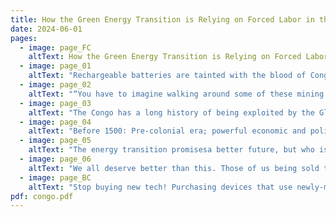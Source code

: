 ```yaml
---
title: How the Green Energy Transition is Relying on Forced Labor in the Congo
date: 2024-06-01
pages:
  - image: page_FC
    altText: How the Green Energy Transition is Relying on Forced Labor in the Congo. Dela wa Monga, an “artisanal miner,” holding up a chunk of cobalt stone mined near Kolwezi, DRC
  - image: page_01
    altText: "Rechargeable batteries are tainted with the blood of Congolese people. Tin, tungsten, tantalum, gold, and cobalt: many of the metals vital to the productionof green technology are extracted primarilyin the Democratic Republic of Congo. To meet the Global North’s fervent demand for these minerals, sprawling mines have been built across the DRC. Within them, human rights abuses and child labor abound. The mines generate toxic dust that poisons the air and water, and millions of people have been killed or displaced by their expansion. An ongoing history of racism and colonialism has created the conditions for the world to ignore the violence the Global North enacts upon the Congo and across the Global South. A “better future” promised by green capitalism will never be just as long as this exploitation is allowed to continue."
  - image: page_02
    altText: "“You have to imagine walking around some of these mining areas and dialing back our clock centuries. People are working in subhuman, grinding, degrading conditions. They use pickaxes, shovels, stretches of rebar to hack and scrounge at the earth in trenches and pits and tunnels to gather cobalt and feed it up the formal supply chain.” —Siddharth Kara, author of Cobalt Red: How the Blood of the Congo Powers Our Lives"
  - image: page_03
    altText: "The Congo has a long history of being exploited by the Global North. Whether for slave labor, rubber, ivory, or rare earth metals, the Congo has seen its land and people violently looted by colonial powers for the last 400+ years. When one era of colonization ends, it leaves instability in its wake, creating the opportunity for another force to seize upon the DRC’s bountiful resources. (And the one time the country had the chance to democratically elect a leader, the C.I.A. promptly had him assassinated.)"
  - image: page_04
    altText: "Before 1500: Pre-colonial era; powerful economic and political structures exist in Africa. 1500-1800: ~4 million humans stolen by Portugal for its slave-powered economy in Brazil. 1800-1960: Looted for ivory and rubber by Kingdom of Belgium. 1960-1965: Ravaged by civil war; Cold War proxy battleground between U.S. and Russia. 1965-1996: Ruled by a brutal dictator propped up by U.S. and Israel. 2002 onward: Exploited for mining."
  - image: page_05
    altText: "The energy transition promisesa better future, but who is that future for, and at whose cost? We’re told that green technology will be humanity’s salvation from the climate crisis, but how can that be when the very start of its supply chain is causing the destruction of the land and lives of millions of people today? The drastic damage these mines cause to the environment should make it clear: we’re not solving any problems, just focusing the tragedy of them onto the people of the Congo."
  - image: page_06
    altText: "We all deserve better than this. Those of us being sold the new technologies and those of us whose lives are being sold to produce them: we all live on this planet together, and we all deserve better than the racist values of greenwashed capitalism. As capitalism’s environmental crisis worsens and the cracks in its systems grow, it will become ever more imperative for us in the Global North to think critically about what we will accept for ourselves, others, and the planet, especially when a company is trying to sell us a comforting idea. Greenwashing: Making misleading statements about your environmental impact to maintain a favorable public image."
  - image: page_BC
    altText: "Stop buying new tech! Purchasing devices that use newly-mined minerals endorses the violence being inflicted upon the Congolese. Do you really need a new phone/tablet/electric car? Keep your existing tech as long as possible, and try to get your aging devices repaired before making a new purchase. When you do need something different, first look for used or refurbished devices in your local marketplace or on backmarket.com. Support the movement for a Free Congo! Donate to Friends of the Congo, an advocacy group working to unify the global movement in support of the Congo. https:/friendsofthecongo.org/get-involved/"
pdf: congo.pdf
---
```

